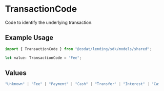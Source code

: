 # TransactionCode

Code to identify the underlying transaction.

## Example Usage

```typescript
import { TransactionCode } from "@codat/lending/sdk/models/shared";

let value: TransactionCode = "Fee";
```

## Values

```typescript
"Unknown" | "Fee" | "Payment" | "Cash" | "Transfer" | "Interest" | "Cashback" | "Cheque" | "DirectDebit" | "Purchase" | "StandingOrder" | "Adjustment" | "Credit" | "Other" | "NotSupported"
```